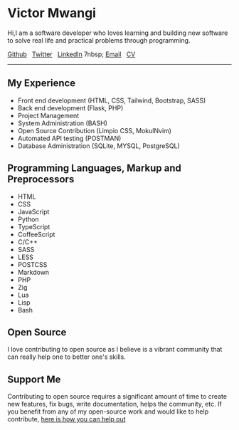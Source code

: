 # Victor Mwangi

Hi,I am a software developer who loves learning and building new software to solve real life and practical problems through programming.

<a href="https://github.com">Github</a> &nbsp;
<a href="https://github.com">Twitter</a> &nbsp;
<a href="https://github.com">LinkedIn</a> 7nbsp;
<a href="https://github.com">Email</a> &nbsp;
<a href="https://github.com">CV</a> &nbsp;

<hr>

## My Experience

- Front end development (HTML, CSS, Tailwind, Bootstrap, SASS)
- Back end development (Flask, PHP)
- Project Management
- System Administration (BASH)
- Open Source Contribution (Limpio CSS, MokulNvim)
- Automated API testing (POSTMAN)
- Database Administration (SQLite, MYSQL, PostgreSQL)

## Programming Languages, Markup and Preprocessors

- HTML
- CSS
- JavaScript
- Python
- TypeScript
- CoffeeScript
- C/C++
- SASS
- LESS
- POSTCSS
- Markdown
- PHP
- Zig
- Lua
- Lisp
- Bash

## Open Source

I love contributing to open source as I believe is a vibrant community that can really help one to better one's skills.

## Support Me

Contributing to open source requires a significant amount of time to create new features, fix bugs, write documentation, helps the community, etc. If you benefit from any of my open-source work and would like to help contribute, <a href="https://">here is how you can help out</a>
